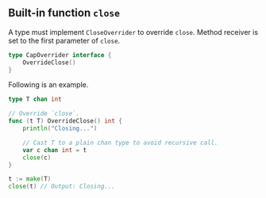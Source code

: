 ## Built-in function `close` ##

A type must implement `CloseOverrider` to override `close`. Method receiver is set to the first parameter of `close`.

```go
type CapOverrider interface {
	OverrideClose()
}
```

Following is an example.

```go
type T chan int

// Override `close`.
func (t T) OverrideClose() int {
	println("Closing...")

	// Cast T to a plain chan type to avoid recursive call.
	var c chan int = t
	close(c)
}

t := make(T)
close(t) // Output: Closing...
```
